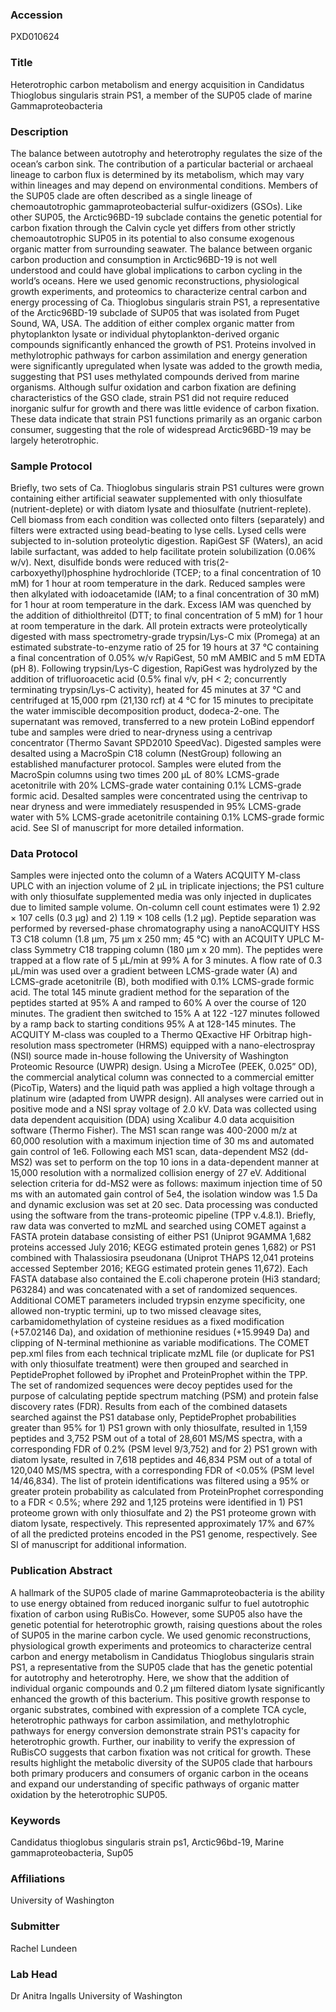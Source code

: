 ### Accession
PXD010624

### Title
Heterotrophic carbon metabolism and energy acquisition in Candidatus Thioglobus singularis strain PS1, a member of the SUP05 clade of marine Gammaproteobacteria

### Description
The balance between autotrophy and heterotrophy regulates the size of the ocean’s carbon sink. The contribution of a particular bacterial or archaeal lineage to carbon flux is determined by its metabolism, which may vary within lineages and may depend on environmental conditions.  Members of the SUP05 clade are often described as a single lineage of chemoautotrophic gammaproteobacterial sulfur-oxidizers (GSOs). Like other SUP05, the Arctic96BD-19 subclade contains the genetic potential for carbon fixation through the Calvin cycle yet differs from other strictly chemoautotrophic SUP05 in its potential to also consume exogenous organic matter from surrounding seawater. The balance between organic carbon production and consumption in Arctic96BD-19 is not well understood and could have global implications to carbon cycling in the world’s oceans. Here we used genomic reconstructions, physiological growth experiments, and proteomics to characterize central carbon and energy processing of Ca. Thioglobus singularis strain PS1, a representative of the Arctic96BD-19 subclade of SUP05 that was isolated from Puget Sound, WA, USA. The addition of either complex organic matter from phytoplankton lysate or individual phytoplankton-derived organic compounds significantly enhanced the growth of PS1. Proteins involved in methylotrophic pathways for carbon assimilation and energy generation were significantly upregulated when lysate was added to the growth media, suggesting that PS1 uses methylated compounds derived from marine organisms. Although sulfur oxidation and carbon fixation are defining characteristics of the GSO clade, strain PS1 did not require reduced inorganic sulfur for growth and there was little evidence of carbon fixation. These data indicate that strain PS1 functions primarily as an organic carbon consumer, suggesting that the role of widespread Arctic96BD-19 may be largely heterotrophic.

### Sample Protocol
Briefly, two sets of Ca. Thioglobus singularis strain PS1 cultures were grown containing either artificial seawater supplemented with only thiosulfate (nutrient-deplete) or with diatom lysate and thiosulfate (nutrient-replete). Cell biomass from each condition was collected onto filters (separately) and filters were extracted using bead-beating to lyse cells. Lysed cells were subjected to in-solution proteolytic digestion. RapiGest SF (Waters), an acid labile surfactant, was added to help facilitate protein solubilization (0.06% w/v). Next, disulfide bonds were reduced with tris(2-carboxyethyl)phosphine hydrochloride (TCEP; to a final concentration of 10 mM) for 1 hour at room temperature in the dark. Reduced samples were then alkylated with iodoacetamide (IAM; to a final concentration of 30 mM) for 1 hour at room temperature in the dark. Excess IAM was quenched by the addition of dithiolthreitol (DTT; to final concentration of 5 mM) for 1 hour at room temperature in the dark. All protein extracts were proteolytically digested with mass spectrometry-grade trypsin/Lys-C mix (Promega) at an estimated substrate-to-enzyme ratio of 25 for 19 hours at 37 °C containing a final concentration of 0.05% w/v RapiGest, 50 mM AMBIC and 5 mM EDTA (pH 8).  Following trypsin/Lys-C digestion, RapiGest was hydrolyzed by the addition of trifluoroacetic acid (0.5% final v/v, pH < 2; concurrently terminating trypsin/Lys-C activity), heated for 45 minutes at 37 °C and centrifuged at 15,000 rpm (21,130 rcf) at 4 °C for 15 minutes to precipitate the water immiscible decomposition product, dodeca-2-one. The supernatant was removed, transferred to a new protein LoBind eppendorf tube and samples were dried to near-dryness using a centrivap concentrator (Thermo Savant SPD2010 SpeedVac). Digested samples were desalted using a MacroSpin C18 column (NestGroup) following an established manufacturer protocol. Samples were eluted from the MacroSpin columns using two times 200 µL of 80% LCMS-grade acetonitrile with 20% LCMS-grade water containing 0.1% LCMS-grade formic acid. Desalted samples were concentrated using the centrivap to near dryness and were immediately resuspended in 95% LCMS-grade water with 5% LCMS-grade acetonitrile containing 0.1% LCMS-grade formic acid. See SI of manuscript for more detailed information.

### Data Protocol
Samples were injected onto the column of a Waters ACQUITY M-class UPLC with an injection volume of 2 µL in triplicate injections; the PS1 culture with only thiosulfate supplemented media was only injected in duplicates due to limited sample volume. On-column cell count estimates were 1) 2.92 × 107 cells (0.3 µg) and 2) 1.19 × 108 cells (1.2 µg).  Peptide separation was performed by reversed-phase chromatography using a nanoACQUITY HSS T3 C18 column (1.8 µm, 75 µm x 250 mm; 45 °C) with an ACQUITY UPLC M-class Symmetry C18 trapping column (180 µm x 20 mm). The peptides were trapped at a flow rate of 5 µL/min at 99% A for 3 minutes. A flow rate of 0.3 µL/min was used over a gradient between LCMS-grade water (A) and LCMS-grade acetonitrile (B), both modified with 0.1% LCMS-grade formic acid. The total 145 minute gradient method for the separation of the peptides started at 95% A and ramped to 60% A over the course of 120 minutes. The gradient then switched to 15% A at 122 -127 minutes followed by a ramp back to starting conditions 95% A at 128-145 minutes.  The ACQUITY M-class was coupled to a Thermo QExactive HF Orbitrap high-resolution mass spectrometer (HRMS) equipped with a nano-electrospray (NSI) source made in-house following the University of Washington Proteomic Resource (UWPR) design. Using a MicroTee (PEEK, 0.025” OD), the commercial analytical column was connected to a commercial emitter (PicoTip, Waters) and the liquid path was applied a high voltage through a platinum wire (adapted from UWPR design). All analyses were carried out in positive mode and a NSI spray voltage of 2.0 kV. Data was collected using data dependent acquisition (DDA) using Xcalibur 4.0 data acquisition software (Thermo Fisher). The MS1 scan range was 400-2000 m/z at 60,000 resolution with a maximum injection time of 30 ms and automated gain control of 1e6.  Following each MS1 scan, data-dependent MS2 (dd-MS2) was set to perform on the top 10 ions in a data-dependent manner at 15,000 resolution with a normalized collision energy of 27 eV. Additional selection criteria for dd-MS2 were as follows: maximum injection time of 50 ms with an automated gain control of 5e4, the isolation window was 1.5 Da and dynamic exclusion was set at 20 sec.  Data processing was conducted using the software from the trans-proteomic pipeline (TPP v.4.8.1). Briefly, raw data was converted to mzML and searched using COMET against a FASTA protein database consisting of either PS1 (Uniprot 9GAMMA 1,682 proteins accessed July 2016; KEGG estimated protein genes 1,682) or PS1 combined with Thalassiosira pseudonana (Uniprot THAPS 12,041 proteins accessed September 2016; KEGG estimated protein genes 11,672). Each FASTA database also contained the E.coli chaperone protein (Hi3 standard; P63284) and was concatenated with a set of randomized sequences. Additional COMET parameters included trypsin enzyme specificity, one allowed non-tryptic termini, up to two missed cleavage sites, carbamidomethylation of cysteine residues as a fixed modification (+57.02146 Da), and oxidation of methionine residues (+15.9949 Da) and clipping of N-terminal methionine as variable modifications. The COMET pep.xml files from each technical triplicate mzML file (or duplicate for PS1 with only thiosulfate treatment) were then grouped and searched in PeptideProphet followed by iProphet and ProteinProphet within the TPP. The set of randomized sequences were decoy peptides used for the purpose of calculating peptide spectrum matching (PSM) and protein false discovery rates (FDR).  Results from each of the combined datasets searched against the PS1 database only, PeptideProphet probabilities greater than 95% for 1) PS1 grown with only thiosulfate, resulted in 1,159 peptides and 3,752 PSM out of a total of 28,601 MS/MS spectra, with a corresponding FDR of 0.2% (PSM level 9/3,752) and for 2) PS1 grown with diatom lysate, resulted in 7,618 peptides and 46,834 PSM out of a total of 120,040 MS/MS spectra, with a corresponding FDR of <0.05% (PSM level 14/46,834). The list of protein identifications was filtered using a 95% or greater protein probability as calculated from ProteinProphet corresponding to a FDR < 0.5%; where 292 and 1,125 proteins were identified in 1) PS1 proteome grown with only thiosulfate and 2) the PS1 proteome grown with diatom lysate, respectively. This represented approximately 17% and 67% of all the predicted proteins encoded in the PS1 genome, respectively. See SI of manuscript for additional information.

### Publication Abstract
A hallmark of the SUP05 clade of marine Gammaproteobacteria is the ability to use energy obtained from reduced inorganic sulfur to fuel autotrophic fixation of carbon using RuBisCo. However, some SUP05 also have the genetic potential for heterotrophic growth, raising questions about the roles of SUP05 in the marine carbon cycle. We used genomic reconstructions, physiological growth experiments and proteomics to characterize central carbon and energy metabolism in Candidatus Thioglobus singularis strain PS1, a representative from the SUP05 clade that has the genetic potential for autotrophy and heterotrophy. Here, we show that the addition of individual organic compounds and 0.2 &#x3bc;m filtered diatom lysate significantly enhanced the growth of this bacterium. This positive growth response to organic substrates, combined with expression of a complete TCA cycle, heterotrophic pathways for carbon assimilation, and methylotrophic pathways for energy conversion demonstrate strain PS1's capacity for heterotrophic growth. Further, our inability to verify the expression of RuBisCO suggests that carbon fixation was not critical for growth. These results highlight the metabolic diversity of the SUP05 clade that harbours both primary producers and consumers of organic carbon in the oceans and expand our understanding of specific pathways of organic matter oxidation by the heterotrophic SUP05.

### Keywords
Candidatus thioglobus singularis strain ps1, Arctic96bd-19, Marine gammaproteobacteria, Sup05

### Affiliations
University of Washington

### Submitter
Rachel Lundeen

### Lab Head
Dr Anitra Ingalls
University of Washington


